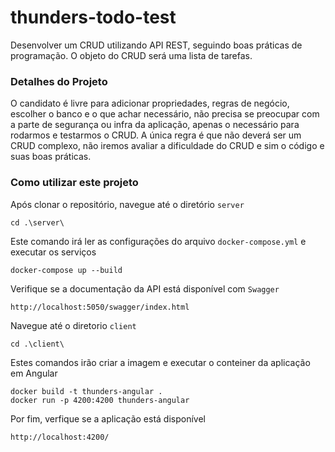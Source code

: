 # thunders-todo-test
Desenvolver um CRUD utilizando API REST, seguindo boas práticas de programação. O objeto do CRUD será uma lista de tarefas.

### Detalhes do Projeto
O candidato é livre para adicionar propriedades, regras de negócio, escolher o banco e o que achar necessário, não precisa se preocupar com a parte de segurança ou infra da aplicação, apenas o necessário para rodarmos e testarmos o CRUD. A única regra é que não deverá ser um CRUD complexo, não iremos avaliar a dificuldade do CRUD e sim o código e suas boas práticas.

### Como utilizar este projeto
Após clonar o repositório, navegue até o diretório `server`
```
cd .\server\
```

Este comando irá ler as configurações do arquivo `docker-compose.yml` e executar os serviços
```
docker-compose up --build
```

Verifique se a documentação da API está disponível com `Swagger`
```
http://localhost:5050/swagger/index.html
```

Navegue até o diretorio `client`
```
cd .\client\
```

Estes comandos irão criar a imagem e executar o conteiner da aplicação em Angular
```
docker build -t thunders-angular .
docker run -p 4200:4200 thunders-angular
```

Por fim, verfique se a aplicação está disponível
```
http://localhost:4200/
```
